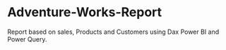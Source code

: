 # Adventure-Works-Report
Report based on sales, Products and Customers using Dax Power BI and Power Query.
